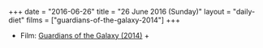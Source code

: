 +++
date = "2016-06-26"
title = "26 June 2016 (Sunday)"
layout = "daily-diet"
films = ["guardians-of-the-galaxy-2014"]
+++

<ul>
<li class="entry Film">Film: <a href="/films/guardians-of-the-galaxy-2014">Guardians of the Galaxy (2014)</a> +</li>
</ul>